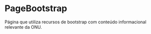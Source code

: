 # PageBootstrap
Página que utiliza recursos de bootstrap com conteúdo informacional relevante da ONU.
